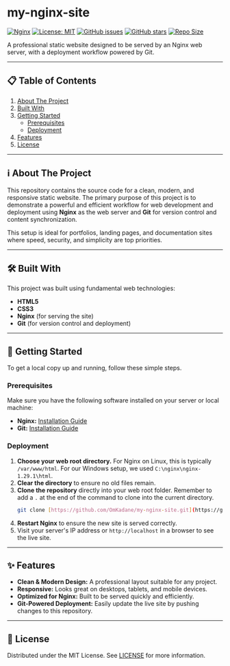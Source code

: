 # my-nginx-site

[![Nginx](https://img.shields.io/badge/powered%20by-Nginx-009639?style=flat&logo=nginx)](https://nginx.org/)
[![License: MIT](https://img.shields.io/badge/License-MIT-yellow.svg)](https://opensource.org/licenses/MIT)
[![GitHub issues](https://img.shields.io/github/issues/OmKadane/my-nginx-site)](https://github.com/OmKadane/my-nginx-site/issues)
[![GitHub stars](https://img.shields.io/github/stars/OmKadane/my-nginx-site)](https://github.com/OmKadane/my-nginx-site/stargazers)
[![Repo Size](https://img.shields.io/github/repo-size/OmKadane/my-nginx-site)](https://github.com/OmKadane/my-nginx-site)

A professional static website designed to be served by an Nginx web server, with a deployment workflow powered by Git.



---

## 📋 Table of Contents

1.  [About The Project](#about-the-project)
2.  [Built With](#built-with)
3.  [Getting Started](#getting-started)
    * [Prerequisites](#prerequisites)
    * [Deployment](#deployment)
4.  [Features](#features)
5.  [License](#license)

---

## ℹ️ About The Project

This repository contains the source code for a clean, modern, and responsive static website. The primary purpose of this project is to demonstrate a powerful and efficient workflow for web development and deployment using **Nginx** as the web server and **Git** for version control and content synchronization.

This setup is ideal for portfolios, landing pages, and documentation sites where speed, security, and simplicity are top priorities.

---

## 🛠️ Built With

This project was built using fundamental web technologies:

* **HTML5**
* **CSS3**
* **Nginx** (for serving the site)
* **Git** (for version control and deployment)

---

## 🚀 Getting Started

To get a local copy up and running, follow these simple steps.

### Prerequisites

Make sure you have the following software installed on your server or local machine:

* **Nginx:** [Installation Guide](https://nginx.org/en/docs/install.html)
* **Git:** [Installation Guide](https://git-scm.com/book/en/v2/Getting-Started-Installing-Git)

### Deployment

1.  **Choose your web root directory.** For Nginx on Linux, this is typically `/var/www/html`. For our Windows setup, we used `C:\nginx\nginx-1.29.1\html`.
2.  **Clear the directory** to ensure no old files remain.
3.  **Clone the repository** directly into your web root folder. Remember to add a `.` at the end of the command to clone into the current directory.
    ```sh
    git clone [https://github.com/OmKadane/my-nginx-site.git](https://github.com/OmKadane/my-nginx-site.git) .
    ```
4.  **Restart Nginx** to ensure the new site is served correctly.
5.  Visit your server's IP address or `http://localhost` in a browser to see the live site.

---

## ✨ Features

* **Clean & Modern Design:** A professional layout suitable for any project.
* **Responsive:** Looks great on desktops, tablets, and mobile devices.
* **Optimized for Nginx:** Built to be served quickly and efficiently.
* **Git-Powered Deployment:** Easily update the live site by pushing changes to this repository.

---

## 📄 License

Distributed under the MIT License. See [LICENSE](LICENSE) for more information.
